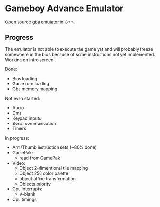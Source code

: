 # Gameboy Advance Emulator  
Open source gba emulator in C++.

## Progress  
The emulator is not able to execute the game yet and will probably freeze somewhere in the bios because of some instructions not yet implemented.  
Working on intro screen..

Done:
* Bios loading
* Game rom loading
* Gba memory mapping

Not even started:  
* Audio 
* Dma
* Keypad inputs
* Serial communication
* Timers

In progress:
* Arm/Thumb instruction sets (~80% done)
* GamePak:
	* read from GamePak
* Video:
	* Object 2-dimentional tile mapping
	* Object 256 color palette
	* object affine transformation
	* Objects priority
* Cpu interrupts:
	* V-blank
* Cpu timings